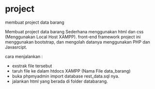 # project
membuat project data barang

Membuat project data barang Sederhana menggunakan html dan css (Menggunakan Local Host XAMPP). front-end framework project ini menggunakan bootstrap, 
dan mengolah datanya menggunakan PHP dan Javasrcipt.


cara menjalankan :
- exstrak file tersebut
- taruh file ke dalam htdocs XAMPP (Nama File data_barang)
- buka phpmyadmin import database rest_data.sql nya.
- jalankan html yang berada di folder databarang.
